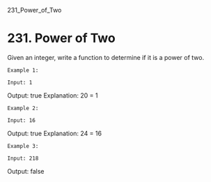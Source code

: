 231_Power_of_Two
# 231. Power of Two

Given an integer, write a function to determine if it is a power of two.

    Example 1:

    Input: 1
Output: true
Explanation: 20 = 1

    Example 2:

    Input: 16
Output: true
Explanation: 24 = 16

    Example 3:

    Input: 218
Output: false